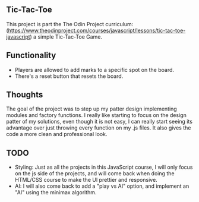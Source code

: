 ## Tic-Tac-Toe
This project is part the The Odin Project curriculum:(https://www.theodinproject.com/courses/javascript/lessons/tic-tac-toe-javascript) a simple Tic-Tac-Toe Game.

## Functionality
- Players are allowed to add marks to a specific spot on the board.
- There's a reset button that resets the board.

## Thoughts
The goal of the project was to step up my patter design implementing modules and factory functions. 
I really like starting to focus on the design patter of my solutions, even though it is not easy, I can really start seeing its advantage over just throwing every function on my .js files. It also gives the code a more clean and professional look.

## TODO
- Styling: Just as all the projects in this JavaScript course, I will only focus on the js side of the projects, and will come back when doing the HTML/CSS course to make the UI prettier and responsive.
- AI: I will also come back to add a "play vs AI" option, and implement an "AI" using the minimax algorithm.